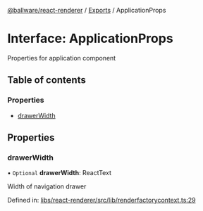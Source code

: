 [@ballware/react-renderer](../README.md) / [Exports](../modules.md) / ApplicationProps

# Interface: ApplicationProps

Properties for application component

## Table of contents

### Properties

- [drawerWidth](applicationprops.md#drawerwidth)

## Properties

### drawerWidth

• `Optional` **drawerWidth**: ReactText

Width of navigation drawer

Defined in: [libs/react-renderer/src/lib/renderfactorycontext.ts:29](https://github.com/ballware/ballware-client/blob/61bbbf8/libs/react-renderer/src/lib/renderfactorycontext.ts#L29)
